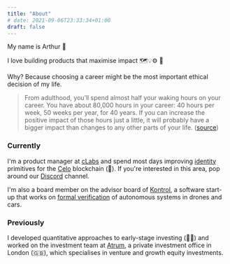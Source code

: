 ```yaml
---
title: "About"
# date: 2021-09-06T23:33:34+01:00
draft: false
---
```


My name is Arthur 👋
 
I love building products that maximise impact 🗺💡⚙️ 🚀 

Why? Because choosing a career might be the most important ethical decision of my life.
> From adulthood, you’ll spend almost half your waking hours on your career. You have about 80,000 hours in your career: 40 hours per week, 50 weeks per year, for 40 years. If you can increase the positive impact of those hours just a little, it will probably have a bigger impact than changes to any other parts of your life. ([source](https://80000hours.org/make-a-difference-with-your-career/))

### Currently

I'm a product manager at [cLabs](https://clabs.co/) and spend most days improving [identity](https://docs.celo.org/celo-codebase/protocol/identity) primitives for the [Celo](https://celo.org/) blockchain (🌌). If you're interested in this area, pop around our [Discord](https://discord.gg/mD7gKGDuQT) channel.

I'm also a board member on the advisor board of [Kontrol](https://www.kontrol.tech/), a software start-up that works on [formal verification](https://en.wikipedia.org/wiki/Formal_verification) of autonomous systems in drones and cars.

### Previously

I developed quantitative approaches to early-stage investing (👨‍💻) and worked on the investment team at [Atrum](https://www.linkedin.com/company/atrumglobal/about/), a private investment office in London (🇬🇧), which specialises in venture and growth equity investments.

